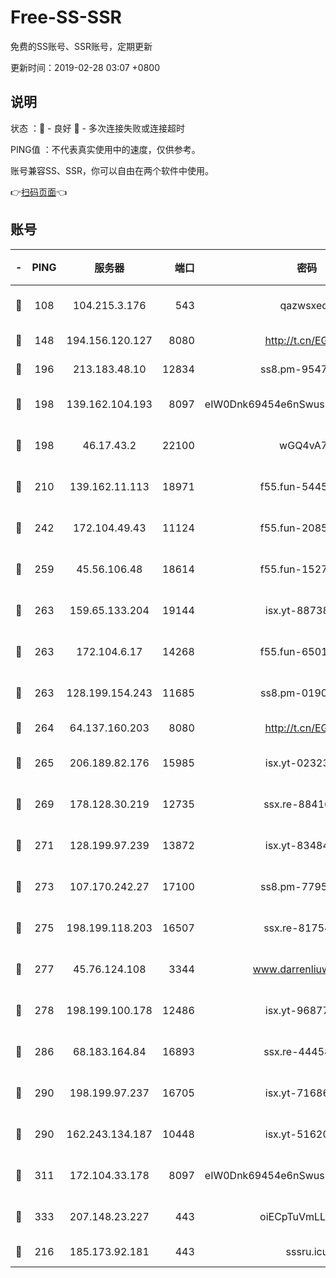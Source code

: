 # Free-SS-SSR

免费的SS账号、SSR账号，定期更新

更新时间：2019-02-28 03:07 +0800

## 说明

状态     ：🙂 - 良好 🙁 - 多次连接失败或连接超时

PING值   ：不代表真实使用中的速度，仅供参考。

账号兼容SS、SSR，你可以自由在两个软件中使用。

👉[扫码页面](https://liesauer.github.io/free-ss-ssr.github.io/)👈

## 账号

|-|PING|服务器|端口|密码|加密方式|区域|
|:----:|:----:|:-----:|-----:|:----:|:----:|:----:|
|🙂|108|104.215.3.176|543|qazwsxedc|aes-256-gcm|JP|
|🙂|148|194.156.120.127|8080|http://t.cn/EGJIyrl|rc4-md5|RU|
|🙂|196|213.183.48.10|12834|ss8.pm-95470705|rc4-md5|RU|
|🙂|198|139.162.104.193|8097|eIW0Dnk69454e6nSwuspv9DmS201tQ0D|aes-256-cfb|JP|
|🙂|198|46.17.43.2|22100|wGQ4vA7D|aes-256-gcm|RU|
|🙂|210|139.162.11.113|18971|f55.fun-54452704|aes-256-cfb|SG|
|🙂|242|172.104.49.43|11124|f55.fun-20858205|aes-256-cfb|SG|
|🙂|259|45.56.106.48|18614|f55.fun-15279736|aes-256-cfb|US|
|🙂|263|159.65.133.204|19144|isx.yt-88738711|aes-256-cfb|SG|
|🙂|263|172.104.6.17|14268|f55.fun-65015566|aes-256-cfb|US|
|🙂|263|128.199.154.243|11685|ss8.pm-01906462|aes-256-cfb|SG|
|🙂|264|64.137.160.203|8080|http://t.cn/EGJIyrl|rc4-md5|CA|
|🙂|265|206.189.82.176|15985|isx.yt-02323158|aes-256-cfb|SG|
|🙂|269|178.128.30.219|12735|ssx.re-88416834|aes-256-cfb|SG|
|🙂|271|128.199.97.239|13872|isx.yt-83484213|aes-256-cfb|SG|
|🙂|273|107.170.242.27|17100|ss8.pm-77954051|aes-256-cfb|US|
|🙂|275|198.199.118.203|16507|ssx.re-81754626|aes-256-cfb|US|
|🙂|277|45.76.124.108|3344|www.darrenliuwei.com|aes-256-cfb|AU|
|🙂|278|198.199.100.178|12486|isx.yt-96877490|aes-256-cfb|US|
|🙂|286|68.183.164.84|16893|ssx.re-44458033|aes-256-cfb|US|
|🙂|290|198.199.97.237|16705|isx.yt-71686489|aes-256-cfb|US|
|🙂|290|162.243.134.187|10448|isx.yt-51620618|aes-256-cfb|US|
|🙂|311|172.104.33.178|8097|eIW0Dnk69454e6nSwuspv9DmS201tQ0D|aes-256-cfb|SG|
|🙂|333|207.148.23.227|443|oiECpTuVmLLxk4Ts|aes-256-cfb|US|
|🙁|216|185.173.92.181|443|sssru.icu|rc4-md5|RU|

